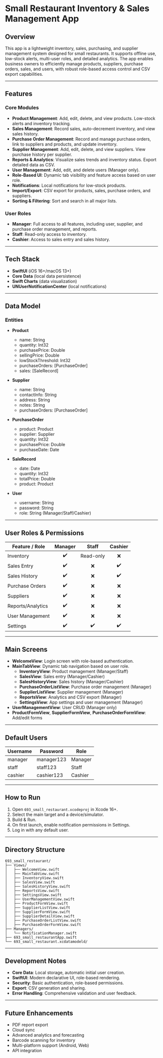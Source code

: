 # Small Restaurant Inventory & Sales Management App

## Overview

This app is a lightweight inventory, sales, purchasing, and supplier management system designed for small restaurants. It supports offline use, low-stock alerts, multi-user roles, and detailed analytics. The app enables business owners to efficiently manage products, suppliers, purchase orders, sales, and users, with robust role-based access control and CSV export capabilities.

---

## Features

### Core Modules

- **Product Management**: Add, edit, delete, and view products. Low-stock alerts and inventory tracking.
- **Sales Management**: Record sales, auto-decrement inventory, and view sales history.
- **Purchase Order Management**: Record and manage purchase orders, link to suppliers and products, and update inventory.
- **Supplier Management**: Add, edit, delete, and view suppliers. View purchase history per supplier.
- **Reports & Analytics**: Visualize sales trends and inventory status. Export detailed data as CSV.
- **User Management**: Add, edit, and delete users (Manager only).
- **Role-Based UI**: Dynamic tab visibility and feature access based on user role.
- **Notifications**: Local notifications for low-stock products.
- **Import/Export**: CSV export for products, sales, purchase orders, and suppliers.
- **Sorting & Filtering**: Sort and search in all major lists.

### User Roles

- **Manager**: Full access to all features, including user, supplier, and purchase order management, and reports.
- **Staff**: Read-only access to inventory.
- **Cashier**: Access to sales entry and sales history.

---

## Tech Stack

- **SwiftUI** (iOS 16+/macOS 13+)
- **Core Data** (local data persistence)
- **Swift Charts** (data visualization)
- **UNUserNotificationCenter** (local notifications)

---

## Data Model

### Entities

- **Product**
  - name: String
  - quantity: Int32
  - purchasePrice: Double
  - sellingPrice: Double
  - lowStockThreshold: Int32
  - purchaseOrders: [PurchaseOrder]
  - sales: [SaleRecord]

- **Supplier**
  - name: String
  - contactInfo: String
  - address: String
  - notes: String
  - purchaseOrders: [PurchaseOrder]

- **PurchaseOrder**
  - product: Product
  - supplier: Supplier
  - quantity: Int32
  - purchasePrice: Double
  - purchaseDate: Date

- **SaleRecord**
  - date: Date
  - quantity: Int32
  - totalPrice: Double
  - product: Product

- **User**
  - username: String
  - password: String
  - role: String (Manager/Staff/Cashier)

---

## User Roles & Permissions

| Feature / Role      | Manager | Staff      | Cashier   |
|---------------------|:-------:|:----------:|:---------:|
| Inventory           |   ✔️    | Read-only  |     ❌    |
| Sales Entry         |   ✔️    |     ❌     |    ✔️     |
| Sales History       |   ✔️    |     ❌     |    ✔️     |
| Purchase Orders     |   ✔️    |     ❌     |    ❌     |
| Suppliers           |   ✔️    |     ❌     |    ❌     |
| Reports/Analytics   |   ✔️    |     ❌     |    ❌     |
| User Management     |   ✔️    |     ❌     |    ❌     |
| Settings            |   ✔️    |    ✔️      |    ✔️     |

---

## Main Screens

- **WelcomeView**: Login screen with role-based authentication.
- **MainTabView**: Dynamic tab navigation based on user role.
  - **InventoryView**: Product management (Manager/Staff)
  - **SalesView**: Sales entry (Manager/Cashier)
  - **SalesHistoryView**: Sales history (Manager/Cashier)
  - **PurchaseOrderListView**: Purchase order management (Manager)
  - **SupplierListView**: Supplier management (Manager)
  - **ReportsView**: Analytics and CSV export (Manager)
  - **SettingsView**: App settings and user management (Manager)
- **UserManagementView**: User CRUD (Manager only)
- **ProductFormView**, **SupplierFormView**, **PurchaseOrderFormView**: Add/edit forms

---

## Default Users

| Username | Password   | Role    |
|----------|------------|---------|
| manager  | manager123 | Manager |
| staff    | staff123   | Staff   |
| cashier  | cashier123 | Cashier |

---

## How to Run

1. Open `693_small_restaurant.xcodeproj` in Xcode 16+.
2. Select the main target and a device/simulator.
3. Build & Run.
4. On first launch, enable notification permissions in Settings.
5. Log in with any default user.

---

## Directory Structure

```
693_small_restaurant/
├── Views/
│   ├── WelcomeView.swift
│   ├── MainTabView.swift
│   ├── InventoryView.swift
│   ├── SalesView.swift
│   ├── SalesHistoryView.swift
│   ├── ReportsView.swift
│   ├── SettingsView.swift
│   ├── UserManagementView.swift
│   ├── ProductFormView.swift
│   ├── SupplierListView.swift
│   ├── SupplierFormView.swift
│   ├── SupplierDetailView.swift
│   ├── PurchaseOrderListView.swift
│   ├── PurchaseOrderFormView.swift
├── Managers/
│   └── NotificationManager.swift
├── 693_small_restaurantApp.swift
└── 693_small_restaurant.xcdatamodeld/
```

---

## Development Notes

- **Core Data**: Local storage, automatic initial user creation.
- **SwiftUI**: Modern declarative UI, role-based rendering.
- **Security**: Basic authentication, role-based permissions.
- **Export**: CSV generation and sharing.
- **Error Handling**: Comprehensive validation and user feedback.

---

## Future Enhancements

- PDF report export
- Cloud sync
- Advanced analytics and forecasting
- Barcode scanning for inventory
- Multi-platform support (Android, Web)
- API integration
